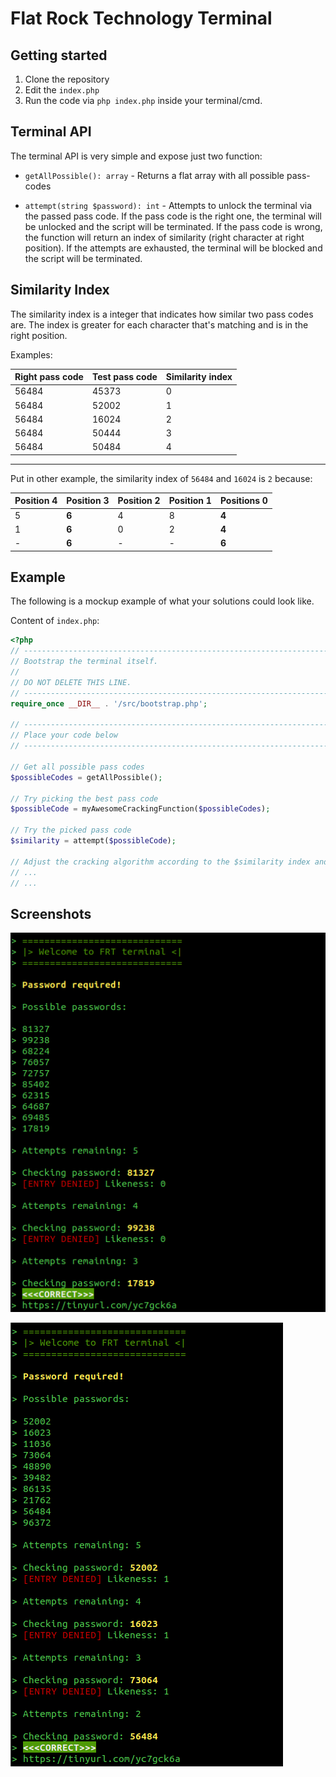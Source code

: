 Flat Rock Technology Terminal
==============================

Getting started
------------------------------
1. Clone the repository
2. Edit the `index.php`
3. Run the code via `php index.php` inside your terminal/cmd.

Terminal API
------------------------------

The terminal API is very simple and expose just two function:

* `getAllPossible(): array` - Returns a flat array with all possible pass-codes

* `attempt(string $password): int` - Attempts to unlock the terminal via the passed pass code.  If the pass code is the right one, the terminal will be unlocked and the script will be terminated. If the pass code is wrong, the function will return an index of similarity (right character at right position). If the attempts are exhausted, the terminal will be blocked and the script will be terminated.

Similarity Index
-------------------------------

The similarity index is a integer that indicates how similar two pass codes are. The index is greater for each character that's matching and is in the right position.

Examples:

| Right pass code | Test pass code | Similarity index |
| --------------- | -------------- | ---------------- |
| 56484 | 45373 | 0 |
| 56484 | 52002 | 1 |
| 56484 | 16024 | 2 |
| 56484 | 50444 | 3 |
| 56484 | 50484 | 4 |

-------------------------------

Put in other example, the similarity index of `56484` and `16024` is `2` because:

| Position 4 | Position 3 | Position 2 | Position 1 | Positions 0 |
| ------- | ------- | ------- | ------- | ------- |
| 5 | **6** | 4 | 8 | **4** |
| 1 | **6** | 0 | 2 | **4** |
| - | **6** | - | - | **6** |


Example
-------------------------------

The following is a mockup example of what your solutions could look like.

Content of `index.php`:

```php
<?php
// -----------------------------------------------------------------------------------------------------------
// Bootstrap the terminal itself.
//
// DO NOT DELETE THIS LINE.
// -----------------------------------------------------------------------------------------------------------
require_once __DIR__ . '/src/bootstrap.php';

// -----------------------------------------------------------------------------------------------------------
// Place your code below
// -----------------------------------------------------------------------------------------------------------

// Get all possible pass codes
$possibleCodes = getAllPossible();

// Try picking the best pass code
$possibleCode = myAwesomeCrackingFunction($possibleCodes);

// Try the picked pass code
$similarity = attempt($possibleCode);

// Adjust the cracking algorithm according to the $similarity index and attempt again
// ...
// ...

```


Screenshots
-------------------------------

![Screenshot1](screenshots/shot1.png)

![Screenshot2](screenshots/shot2.png)
